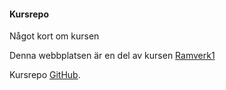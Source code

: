 #### Kursrepo

Något kort om kursen

Denna webbplatsen är en del av kursen [Ramverk1](https://dbwebb.se/kurser/ramverk1-v2)  

Kursrepo [GitHub](https://github.com/dbwebb-se/ramverk1).
